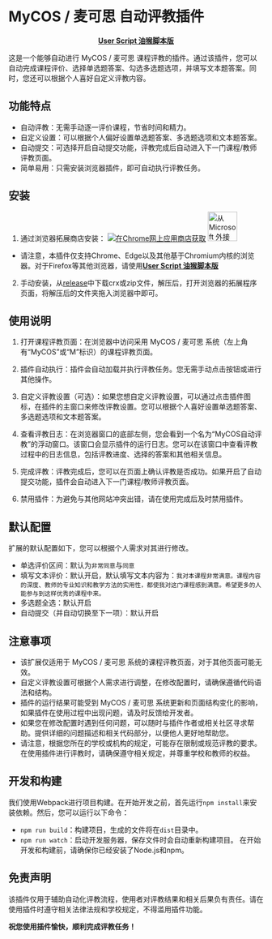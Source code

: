 # MyCOS / 麦可思 自动评教插件

<p align="center"><a href="https://github.com/lcandy2/MyCOS/tree/main/MyCOS"><strong>User Script 油猴脚本版</strong></a></p>

这是一个能够自动进行 MyCOS / 麦可思 课程评教的插件。通过该插件，您可以自动完成课程评价、选择单选题答案、勾选多选题选项，并填写文本题答案。同时，您还可以根据个人喜好自定义评教内容。

## 功能特点

- 自动评教：无需手动逐一评价课程，节省时间和精力。
- 自定义设置：可以根据个人偏好设置单选题答案、多选题选项和文本题答案。
- 自动提交：可选择开启自动提交功能，评教完成后自动进入下一门课程/教师评教页面。
- 简单易用：只需安装浏览器插件，即可自动执行评教任务。

## 安装

1. 通过浏览器拓展商店安装：
[![在Chrome网上应用商店获取](https://storage.googleapis.com/chrome-gcs-uploader.appspot.com/image/WlD8wC6g8khYWPJUsQceQkhXSlv1/UV4C4ybeBTsZt43U4xis.png)](https://chrome.google.com/webstore/detail/milknmmfmlfhifcmbpbgbeoccogaaogk?hl=zh-CN)
<a href="https://microsoftedge.microsoft.com/addons/detail/	gfpggjainpageinfcghkchajpljlpgaj?hl=zh-CN" target="_blank"><img src='https://user-images.githubusercontent.com/72879799/229780441-610f727a-edb4-41e0-a1fb-6593af3d4485.svg' alt='从 Microsoft 外接程序获取' style='height: 58px;'/></a>

* 请注意，本插件仅支持Chrome、Edge以及其他基于Chromium内核的浏览器。对于Firefox等其他浏览器，请使用<a href="https://github.com/lcandy2/MyCOS/tree/main/MyCOS"><strong>User Script 油猴脚本版</strong></a></p>

2. 手动安装，从[release](https://github.com/lcandy2/MyCOS/releases)中下载crx或zip文件，解压后，打开浏览器的拓展程序页面，将解压后的文件夹拖入浏览器中即可。

## 使用说明

1. 打开课程评教页面：在浏览器中访问采用 MyCOS / 麦可思 系统（左上角有“MyCOS”或“M”标识）的课程评教页面。

2. 插件自动执行：插件会自动加载并执行评教任务。您无需手动点击按钮或进行其他操作。

3. 自定义评教设置（可选）：如果您想自定义评教设置，可以通过点击插件图标，在插件的主窗口来修改评教设置。您可以根据个人喜好设置单选题答案、多选题选项和文本题答案。

4. 查看评教日志：在浏览器窗口的底部左侧，您会看到一个名为“MyCOS自动评教”的浮动窗口。该窗口会显示插件的运行日志。您可以在该窗口中查看评教过程中的日志信息，包括评教进度、选择的答案和其他相关信息。

5. 完成评教：评教完成后，您可以在页面上确认评教是否成功。如果开启了自动提交功能，插件会自动进入下一门课程/教师评教页面。

6. 禁用插件：为避免与其他网站冲突出错，请在使用完成后及时禁用插件。

## 默认配置

扩展的默认配置如下，您可以根据个人需求对其进行修改。

- 单选评价区间：默认为`非常同意`与`同意`
- 填写文本评价：默认开启，默认填写文本内容为：`我对本课程非常满意。课程内容的深度、教师的专业知识和教学方法的实用性，都使我对这门课程感到满意。希望更多的人能参与到这样优秀的课程中来。`
- 多选题全选：默认开启
- 自动提交（并自动切换至下一项）：默认开启

## 注意事项

- 该扩展仅适用于 MyCOS / 麦可思 系统的课程评教页面，对于其他页面可能无效。
- 自定义评教设置可根据个人需求进行调整，在修改配置时，请确保遵循代码语法和结构。
- 插件的运行结果可能受到 MyCOS / 麦可思 系统更新和页面结构变化的影响，如果插件在使用过程中出现问题，请及时反馈给开发者。
- 如果您在修改配置时遇到任何问题，可以随时与插件作者或相关社区寻求帮助。提供详细的问题描述和相关代码部分，以便他人更好地帮助您。
- 请注意，根据您所在的学校或机构的规定，可能存在限制或规范评教的要求。在使用插件进行评教时，请确保遵守相关规定，并尊重学校和教师的权益。

## 开发和构建

我们使用Webpack进行项目构建。在开始开发之前，首先运行`npm install`来安装依赖。然后，您可以运行以下命令：
- `npm run build`：构建项目，生成的文件将在`dist`目录中。
- `npm run watch`：启动开发服务器，保存文件时会自动重新构建项目。
在开始开发和构建前，请确保你已经安装了Node.js和npm。

## 免责声明

该插件仅用于辅助自动化评教流程，使用者对评教结果和相关后果负有责任。请在使用插件时遵守相关法律法规和学校规定，不得滥用插件功能。


**祝您使用插件愉快，顺利完成评教任务！**